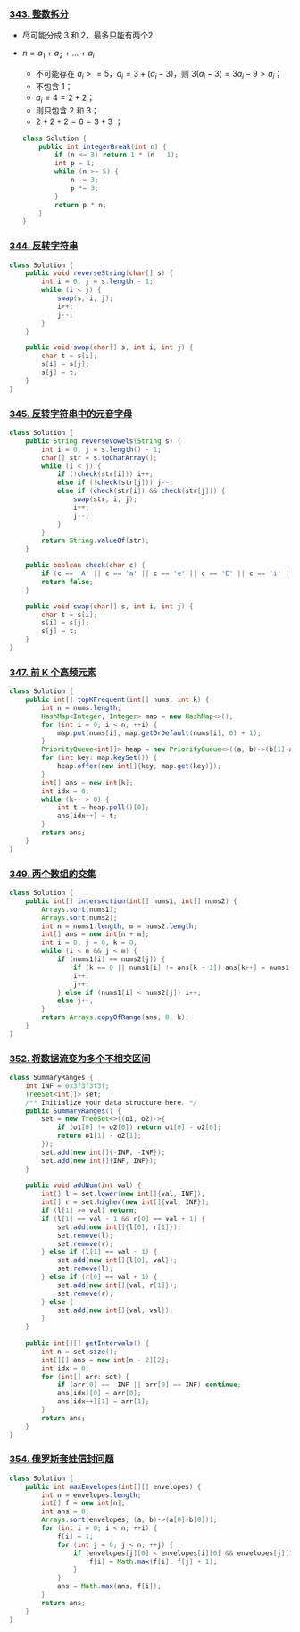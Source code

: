 ### [343. 整数拆分](https://leetcode-cn.com/problems/integer-break/)

* 尽可能分成 3 和 2，最多只能有两个2

* $n=a_1+a_2+...+a_i$

  * 不可能存在 $a_i>=5$，$a_i=3+(a_i-3)$，则 $3(a_i-3)=3a_i-9>a_i$；
  * 不包含 1；
  * $a_i=4=2+2$；
  * 则只包含 2 和 3；
  * $2+2+2=6=3+3$ ；

  ```java
  class Solution {
      public int integerBreak(int n) {
          if (n <= 3) return 1 * (n - 1);
          int p = 1;
          while (n >= 5) {
              n -= 3;
              p *= 3;
          }
          return p * n;
      }
  }
  ```

### [344. 反转字符串](https://leetcode-cn.com/problems/reverse-string/)

```java
class Solution {
    public void reverseString(char[] s) {
        int i = 0, j = s.length - 1;
        while (i < j) {
            swap(s, i, j);
            i++;
            j--;
        }
    }

    public void swap(char[] s, int i, int j) {
        char t = s[i];
        s[i] = s[j];
        s[j] = t;
    }
}
```

### [345. 反转字符串中的元音字母](https://leetcode-cn.com/problems/reverse-vowels-of-a-string/)

```java
class Solution {
    public String reverseVowels(String s) {
        int i = 0, j = s.length() - 1;
        char[] str = s.toCharArray();
        while (i < j) {
            if (!check(str[i])) i++;
            else if (!check(str[j])) j--;
            else if (check(str[i]) && check(str[j])) {
                swap(str, i, j);
                i++;
                j--;
            }
        }
        return String.valueOf(str);
    }

    public boolean check(char c) {
        if (c == 'A' || c == 'a' || c == 'e' || c == 'E' || c == 'i' || c == 'I' || c == 'o' ||  c == 'O' || c == 'u' || c == 'U') return true;
        return false;
    }

    public void swap(char[] s, int i, int j) {
        char t = s[i];
        s[i] = s[j];
        s[j] = t;
    }
}
```

### [347. 前 K 个高频元素](https://leetcode-cn.com/problems/top-k-frequent-elements/)

```java
class Solution {
    public int[] topKFrequent(int[] nums, int k) {
        int n = nums.length;
        HashMap<Integer, Integer> map = new HashMap<>();
        for (int i = 0; i < n; ++i) {
            map.put(nums[i], map.getOrDefault(nums[i], 0) + 1);
        }
        PriorityQueue<int[]> heap = new PriorityQueue<>((a, b)->(b[1]-a[1]));
        for (int key: map.keySet()) {
            heap.offer(new int[]{key, map.get(key)});
        }
        int[] ans = new int[k];
        int idx = 0;
        while (k-- > 0) {
            int t = heap.poll()[0];
            ans[idx++] = t;
        }
        return ans;
    }
}
```

### [349. 两个数组的交集](https://leetcode-cn.com/problems/intersection-of-two-arrays/)

```java
class Solution {
    public int[] intersection(int[] nums1, int[] nums2) {
        Arrays.sort(nums1);
        Arrays.sort(nums2);
        int n = nums1.length, m = nums2.length;
        int[] ans = new int[n + m];
        int i = 0, j = 0, k = 0;
        while (i < n && j < m) {
            if (nums1[i] == nums2[j]) {
                if (k == 0 || nums1[i] != ans[k - 1]) ans[k++] = nums1[i];
                i++;
                j++;
            } else if (nums1[i] < nums2[j]) i++;
            else j++;
        }
        return Arrays.copyOfRange(ans, 0, k);
    }
}
```

### [352. 将数据流变为多个不相交区间](https://leetcode-cn.com/problems/data-stream-as-disjoint-intervals/)

```java
class SummaryRanges {
    int INF = 0x3f3f3f3f;
    TreeSet<int[]> set;
    /** Initialize your data structure here. */
    public SummaryRanges() {
        set = new TreeSet<>((o1, o2)->{
            if (o1[0] != o2[0]) return o1[0] - o2[0];
            return o1[1] - o2[1];
        });
        set.add(new int[]{-INF, -INF});
        set.add(new int[]{INF, INF});
    }
    
    public void addNum(int val) {
        int[] l = set.lower(new int[]{val, INF});
        int[] r = set.higher(new int[]{val, INF});
        if (l[1] >= val) return;
        if (l[1] == val - 1 && r[0] == val + 1) {
            set.add(new int[]{l[0], r[1]});
            set.remove(l);
            set.remove(r);
        } else if (l[1] == val - 1) {
            set.add(new int[]{l[0], val});
            set.remove(l);
        } else if (r[0] == val + 1) {
            set.add(new int[]{val, r[1]});
            set.remove(r);
        } else {
            set.add(new int[]{val, val});
        }
    }
    
    public int[][] getIntervals() {
        int n = set.size();
        int[][] ans = new int[n - 2][2];
        int idx = 0;
        for (int[] arr: set) {
            if (arr[0] == -INF || arr[0] == INF) continue;
            ans[idx][0] = arr[0];
            ans[idx++][1] = arr[1];
        }
        return ans;
    }
}
```

### [354. 俄罗斯套娃信封问题](https://leetcode-cn.com/problems/russian-doll-envelopes/)

```java
class Solution {
    public int maxEnvelopes(int[][] envelopes) {
        int n = envelopes.length;
        int[] f = new int[n];
        int ans = 0;
        Arrays.sort(envelopes, (a, b)->(a[0]-b[0]));
        for (int i = 0; i < n; ++i) {
            f[i] = 1;
            for (int j = 0; j < n; ++j) {
                if (envelopes[j][0] < envelopes[i][0] && envelopes[j][1] < envelopes[i][1]) {
                    f[i] = Math.max(f[i], f[j] + 1);
                }
            }
            ans = Math.max(ans, f[i]);
        }
        return ans;
    }
}
```



